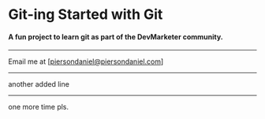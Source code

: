 # Git-ing Started with Git

#### A fun project to learn git as part of the **DevMarketer** community.
---
Email me at [piersondaniel@piersondaniel.com]

---
another added line

---
one more time pls.
